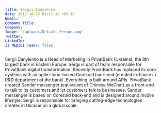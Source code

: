 ```yaml
---
title: Sergii Danylenko
date: 2017-10-25 01:17:32 +05:30
Email: 
Company Title: 
Company: 
Image: "/uploads/Default_Person.png"
Twitter: 
LinkedIn: 
Is MEDICI Team?: false
---
```


Sergii Danylenko is a Head of Marketing in PrivatBank (Ukraine), the 8th largest bank in Eastern Europe. Sergii is part of team responsible for PrivatBank digital transformation. Recently PrivatBank has replaced its core systems with an agile cloud-based Corezoid back-end (created in-house in R&D department of the bank). Everything is built around APIs. PrivatBank created Sender messenger (equivalent of Chinese WeChat) as a front-end to talk to its customers and let customers talk to businesses. Sender messenger is based on Corezoid back-end and is designed around mobile lifestyle. Sergii is responsible for bringing cutting-edge technologies creates in Ukraine on a global scale.